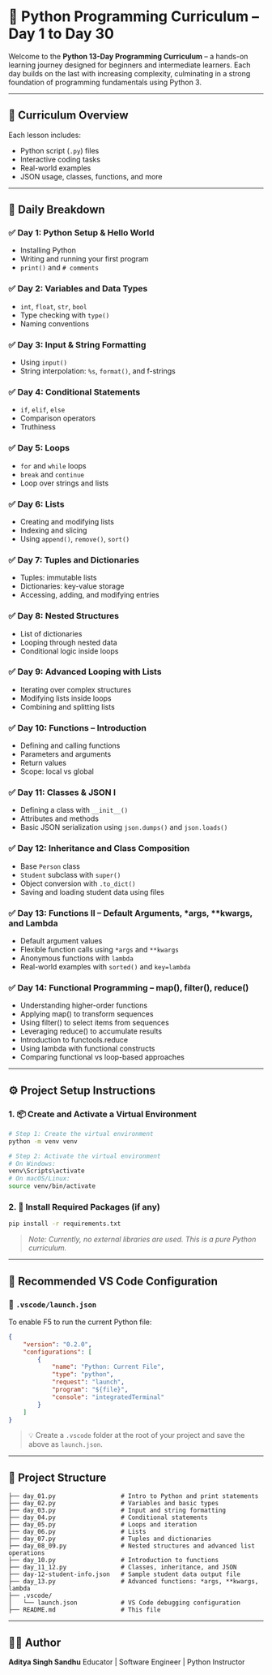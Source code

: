 # 🐍 Python Programming Curriculum – Day 1 to Day 30

Welcome to the **Python 13-Day Programming Curriculum** – a hands-on learning journey designed for beginners and intermediate learners. Each day builds on the last with increasing complexity, culminating in a strong foundation of programming fundamentals using Python 3.

---

## 📘 Curriculum Overview

Each lesson includes:

* Python script (`.py`) files
* Interactive coding tasks
* Real-world examples
* JSON usage, classes, functions, and more

---

## 📅 Daily Breakdown

### ✅ Day 1: Python Setup & Hello World

* Installing Python
* Writing and running your first program
* `print()` and `# comments`

### ✅ Day 2: Variables and Data Types

* `int`, `float`, `str`, `bool`
* Type checking with `type()`
* Naming conventions

### ✅ Day 3: Input & String Formatting

* Using `input()`
* String interpolation: `%s`, `format()`, and f-strings

### ✅ Day 4: Conditional Statements

* `if`, `elif`, `else`
* Comparison operators
* Truthiness

### ✅ Day 5: Loops

* `for` and `while` loops
* `break` and `continue`
* Loop over strings and lists

### ✅ Day 6: Lists

* Creating and modifying lists
* Indexing and slicing
* Using `append()`, `remove()`, `sort()`

### ✅ Day 7: Tuples and Dictionaries

* Tuples: immutable lists
* Dictionaries: key-value storage
* Accessing, adding, and modifying entries

### ✅ Day 8: Nested Structures

* List of dictionaries
* Looping through nested data
* Conditional logic inside loops

### ✅ Day 9: Advanced Looping with Lists

* Iterating over complex structures
* Modifying lists inside loops
* Combining and splitting lists

### ✅ Day 10: Functions – Introduction

* Defining and calling functions
* Parameters and arguments
* Return values
* Scope: local vs global

### ✅ Day 11: Classes & JSON I

* Defining a class with `__init__()`
* Attributes and methods
* Basic JSON serialization using `json.dumps()` and `json.loads()`

### ✅ Day 12: Inheritance and Class Composition

* Base `Person` class
* `Student` subclass with `super()`
* Object conversion with `.to_dict()`
* Saving and loading student data using files

### ✅ Day 13: Functions II – Default Arguments, \*args, \*\*kwargs, and Lambda

* Default argument values
* Flexible function calls using `*args` and `**kwargs`
* Anonymous functions with `lambda`
* Real-world examples with `sorted()` and `key=lambda`

### ✅ Day 14: Functional Programming – map(), filter(), reduce()
* Understanding higher-order functions
* Applying map() to transform sequences
* Using filter() to select items from sequences
* Leveraging reduce() to accumulate results
* Introduction to functools.reduce
* Using lambda with functional constructs
* Comparing functional vs loop-based approaches


---

## ⚙️ Project Setup Instructions

### 1. 📦 Create and Activate a Virtual Environment

```bash
# Step 1: Create the virtual environment
python -m venv venv

# Step 2: Activate the virtual environment
# On Windows:
venv\Scripts\activate
# On macOS/Linux:
source venv/bin/activate
```

### 2. 🧪 Install Required Packages (if any)

```bash
pip install -r requirements.txt
```

> *Note: Currently, no external libraries are used. This is a pure Python curriculum.*

---

## 🧠 Recommended VS Code Configuration

### 📁 `.vscode/launch.json`

To enable F5 to run the current Python file:

```json
{
    "version": "0.2.0",
    "configurations": [
        {
            "name": "Python: Current File",
            "type": "python",
            "request": "launch",
            "program": "${file}",
            "console": "integratedTerminal"
        }
    ]
}
```

> 💡 Create a `.vscode` folder at the root of your project and save the above as `launch.json`.

---

## 📂 Project Structure

```
├── day_01.py                  # Intro to Python and print statements
├── day_02.py                  # Variables and basic types
├── day_03.py                  # Input and string formatting
├── day_04.py                  # Conditional statements
├── day_05.py                  # Loops and iteration
├── day_06.py                  # Lists
├── day_07.py                  # Tuples and dictionaries
├── day_08_09.py               # Nested structures and advanced list operations
├── day_10.py                  # Introduction to functions
├── day_11_12.py               # Classes, inheritance, and JSON
├── day-12-student-info.json   # Sample student data output file
├── day_13.py                  # Advanced functions: *args, **kwargs, lambda
├── .vscode/
│   └── launch.json            # VS Code debugging configuration
├── README.md                  # This file
```

---

## 🧑‍🏫 Author

**Aditya Singh Sandhu**
Educator | Software Engineer | Python Instructor

